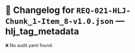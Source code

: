 # 📝 Changelog for `REQ-021-HLJ-Chunk_1-Item_8-v1.0.json` — **hlj_tag_metadata**

❌ No audit.yaml found.
